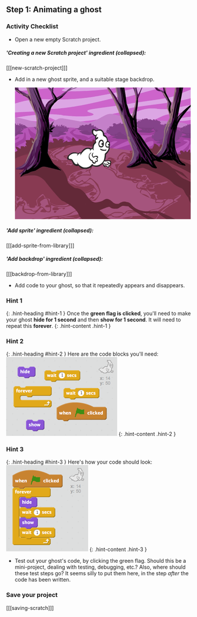 ## Step 1: Animating a ghost

### Activity Checklist

+ Open a new empty Scratch project.

##### 'Creating a new Scratch project' ingredient (collapsed):
[[[new-scratch-project]]]

+ Add in a new ghost sprite, and a suitable stage backdrop.

	![screenshot](images/ghost-ghost.png)

##### 'Add sprite' ingredient (collapsed):
[[[add-sprite-from-library]]]

##### 'Add backdrop' ingredient (collapsed):
[[[backdrop-from-library]]]

+ Add code to your ghost, so that it repeatedly appears and disappears.

### Hint 1
{: .hint-heading #hint-1 }
Once the __green flag is clicked__, you'll need to make your ghost __hide for 1 second__ and then __show for 1 second__. It will need to repeat this __forever__.
{: .hint-content .hint-1 }

### Hint 2
{: .hint-heading #hint-2 }
Here are the code blocks you'll need:
![screenshot](images/ghost-appear-blocks.png)
{: .hint-content .hint-2 }

### Hint 3
{: .hint-heading #hint-3 }
Here's how your code should look:
![screenshot](images/ghost-appear-code.png)
{: .hint-content .hint-3 }

+ Test out your ghost's code, by clicking the green flag. Should this be a mini-project, dealing with testing, debugging, etc.? Also, where should these test steps go? It seems silly to put them here, in the step _after_ the code has been written.

### Save your project

[[[saving-scratch]]]
